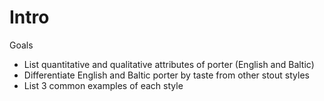 # Intro

Goals
* List quantitative and qualitative attributes of porter (English and Baltic)
* Differentiate English and Baltic porter by taste from other stout styles
* List 3 common examples of each style


